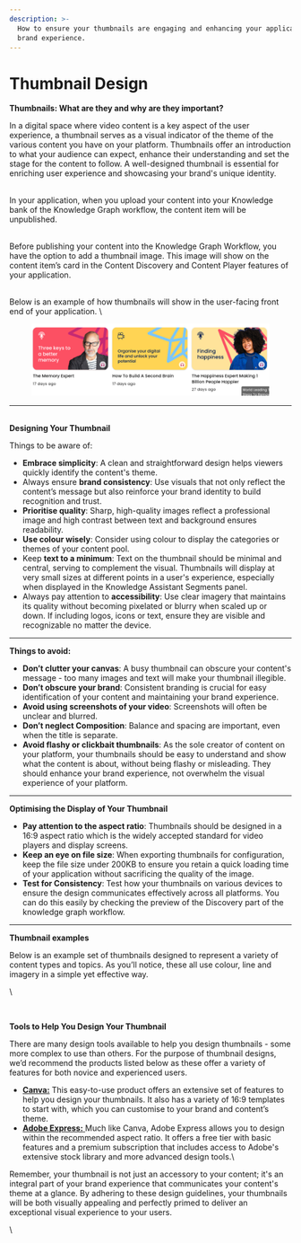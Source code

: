 ```yaml
---
description: >-
  How to ensure your thumbnails are engaging and enhancing your application's
  brand experience.
---
```


# Thumbnail Design

**Thumbnails: What are they and why are they important?**&#x20;

In a digital space where video content is a key aspect of the user experience, a thumbnail serves as a visual indicator of the theme of the various content you have on your platform. Thumbnails offer an introduction to what your audience can expect, enhance their understanding and set the stage for the content to follow. A well-designed thumbnail is essential for enriching user experience and showcasing your brand's unique identity.&#x20;

\
In your application, when you upload your content into your Knowledge bank of the Knowledge Graph workflow, the content item will be unpublished.&#x20;

\
Before publishing your content into the Knowledge Graph Workflow, you have the option to add a thumbnail image. This image will show on the content item’s card in the Content Discovery and Content Player features of your application.&#x20;

\
Below is an example of how thumbnails will show in the user-facing front end of your application. \


<figure><img src="../../.gitbook/assets/Summit10 2024-03-07 20-05-29.png" alt=""><figcaption></figcaption></figure>

***

\
**Designing Your Thumbnail**

Things to be aware of:

* **Embrace simplicity**: A clean and straightforward design helps viewers quickly identify the content's theme.&#x20;
* Always ensure **brand consistency**: Use visuals that not only reflect the content’s message but also reinforce your brand identity to build recognition and trust.
* **Prioritise quality**: Sharp, high-quality images reflect a professional image and high contrast between text and background ensures readability.
* **Use colour wisely**: Consider using colour to display the categories or themes of your content pool.&#x20;
* Keep **text to a minimum**: Text on the thumbnail should be minimal and central, serving to complement the visual. Thumbnails will display at very small sizes at different points in a user's experience, especially when displayed in the Knowledge Assistant Segments panel.
* Always pay attention to **accessibility**: Use clear imagery that maintains its quality without becoming pixelated or blurry when scaled up or down. If including logos, icons or text, ensure they are visible and recognizable no matter the device.&#x20;



***

**Things to avoid:**

* **Don’t clutter your canvas**: A busy thumbnail can obscure your content's message - too many images and text will make your thumbnail illegible.
* **Don’t obscure your brand**: Consistent branding is crucial for easy identification of your content and maintaining your brand experience.
* **Avoid using screenshots of your video**: Screenshots will often be unclear and blurred. &#x20;
* **Don’t neglect Composition**: Balance and spacing are important, even when the title is separate.
* **Avoid flashy or clickbait thumbnails**: As the sole creator of content on your platform, your thumbnails should be easy to understand and show what the content is about, without being flashy or misleading. They should enhance your brand experience, not overwhelm the visual experience of your platform.&#x20;



***

**Optimising the Display of Your Thumbnail**

* **Pay attention to the aspect ratio**: Thumbnails should be designed in a 16:9 aspect ratio which is the widely accepted standard for video players and display screens.
* **Keep an eye on file size**: When exporting thumbnails for configuration, keep the file size under 200KB to ensure you retain a quick loading time of your application without sacrificing the quality of the image.
* **Test for Consistency**: Test how your thumbnails on various devices to ensure the design communicates effectively across all platforms. You can do this easily by checking the preview of the Discovery part of the knowledge graph workflow.&#x20;



***

**Thumbnail examples**

Below is an example set of thumbnails designed to represent a variety of content types and topics. As you’ll notice, these all use colour, line and imagery in a simple yet effective way.&#x20;

\


<div data-full-width="false">

<figure><img src="https://lh7-us.googleusercontent.com/3UKPrSiPGa6ppSJvx4pThv1mCopChj4pON4LnHvliZh3ApmRAYRVZ2cOczf2OlYpyXubY6XqtAvSlypx4zSCZyjZDCDgeWV-X6-HfW8xtGTxjEf-ItvjRqVUmTJh8DaGN7yXJE_EMar2B6DYiTqh5mA" alt=""><figcaption></figcaption></figure>

</div>

**Tools to Help You Design Your Thumbnail**

There are many design tools available to help you design thumbnails - some more complex to use than others. For the purpose of thumbnail designs, we’d recommend the products listed below as these offer a variety of features for both novice and experienced users.



* [**Canva:**](https://www.canva.com/) This easy-to-use product offers an extensive set of features to help you design your thumbnails. It also has a variety of 16:9 templates to start with, which you can customise to your brand and content’s theme.&#x20;
* [**Adobe Express:** ](https://www.adobe.com/express/)Much like Canva, Adobe Express allows you to design within the recommended aspect ratio. It offers a free tier with basic features and a premium subscription that includes access to Adobe's extensive stock library and more advanced design tools.\


Remember, your thumbnail is not just an accessory to your content; it's an integral part of your brand experience that communicates your content's theme at a glance. By adhering to these design guidelines, your thumbnails will be both visually appealing and perfectly primed to deliver an exceptional visual experience to your users.&#x20;

\
